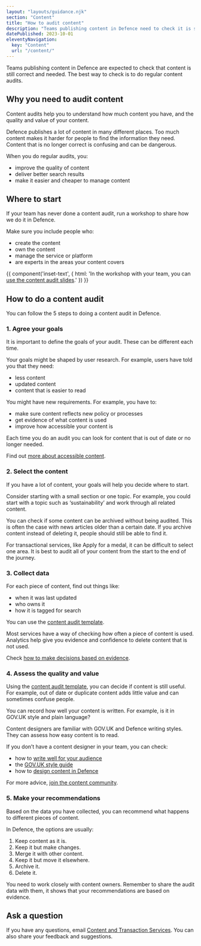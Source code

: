```yaml
---
layout: "layouts/guidance.njk"
section: "Content"
title: "How to audit content"
description: "Teams publishing content in Defence need to check it is still correct and needed. Find out how to run a content audit."
datePublished: 2023-10-01
eleventyNavigation:
  key: "Content"
  url: "/content/"
---
```


Teams publishing content in Defence are expected to check that content is still correct and needed. The best way to check is to do regular content audits.

## Why you need to audit content

Content audits help you to understand how much content you have, and the quality and value of your content. 

Defence publishes a lot of content in many different places. Too much content makes it harder for people to find the information they need. Content that is no longer correct is confusing and can be dangerous.

When you do regular audits, you:

- improve the quality of content
- deliver better search results
- make it easier and cheaper to manage content


## Where to start 

If your team has never done a content audit, run a workshop to share how we do it in Defence. 

Make sure you include people who: 

- create the content
- own the content
- manage the service or platform
- are experts in the areas your content covers

{{ component('inset-text', {
  html: 'In the workshop with your team, you can <a href="">use the content audit slides</a>.'
}) }}
 

## How to do a content audit

You can follow the 5 steps to doing a content audit in Defence. 

### 1. Agree your goals

It is important to define the goals of your audit. These can be different each time. 

Your goals might be shaped by user research. For example, users have told you that they need: 

- less content
- updated content
- content that is easier to read

You might have new requirements. For example, you have to:

- make sure content reflects new policy or processes
- get evidence of what content is used 
- improve how accessible your content is

Each time you do an audit you can look for content that is out of date or no longer needed. 

Find out [more about accessible content](/accessibility/meet-accessibility-regulations/content-designers/).

### 2. Select the content 

If you have a lot of content, your goals will help you decide where to start. 

Consider starting with a small section or one topic. For example, you could start with a topic such as ‘sustainability’ and work through all related content. 

You can check if some content can be archived without being audited. This is often the case with news articles older than a certain date. If you archive content instead of deleting it, people should still be able to find it.  

For transactional services, like Apply for a medal, it can be difficult to select one area. It is best to audit all of your content from the start to the end of the journey.  

### 3. Collect data

For each piece of content, find out things like: 

- when it was last updated
- who owns it 
- how it is tagged for search

You can use the [content audit template](). 

Most services have a way of checking how often a piece of content is used. Analytics help give you evidence and confidence to delete content that is not used.

Check [how to make decisions based on evidence](/design/make-decisions-based-on-evidence/).

### 4. Assess the quality and value 

Using the [content audit template](), you can decide if content is still useful. For example, out of date or duplicate content adds little value and can sometimes confuse people.

You can record how well your content is written. For example, is it in GOV.UK style and plain language? 

Content designers are familiar with GOV.UK and Defence writing styles. They can assess how easy content is to read.  

If you don’t have a content designer in your team, you can check: 

- how to [write well for your audience](https://www.gov.uk/guidance/content-design/writing-for-gov-uk)
- the [GOV.UK style guide](https://www.gov.uk/guidance/style-guide/a-to-z-of-gov-uk-style)
- how to [design content in Defence](/content/)

For more advice, [join the content community](your-community/content/).

### 5. Make your recommendations

Based on the data you have collected, you can recommend what happens to different pieces of content. 

In Defence, the options are usually: 

1. Keep content as it is.
2. Keep it but make changes.
3. Merge it with other content.
4. Keep it but move it elsewhere.
5. Archive it.
6. Delete it.

You need to work closely with content owners. Remember to share the audit data with them, it shows that your recommendations are based on evidence.

## Ask a question

If you have any questions, email [Content and Transaction Services](). You can also share your feedback and suggestions. 

